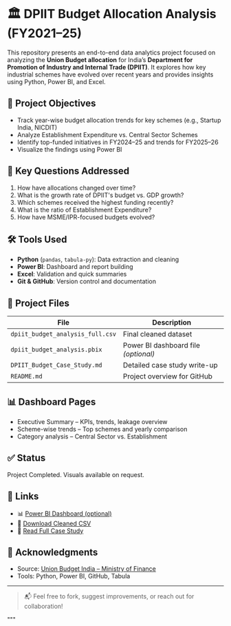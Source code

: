 # 🏛️ DPIIT Budget Allocation Analysis (FY2021–25)

This repository presents an end-to-end data analytics project focused on analyzing the **Union Budget allocation** for India’s **Department for Promotion of Industry and Internal Trade (DPIIT)**. It explores how key industrial schemes have evolved over recent years and provides insights using Python, Power BI, and Excel.

## 📌 Project Objectives

- Track year-wise budget allocation trends for key schemes (e.g., Startup India, NICDIT)
- Analyze Establishment Expenditure vs. Central Sector Schemes
- Identify top-funded initiatives in FY2024–25 and trends for FY2025–26
- Visualize the findings using Power BI

## 🧠 Key Questions Addressed

1. How have allocations changed over time?
2. What is the growth rate of DPIIT's budget vs. GDP growth?
3. Which schemes received the highest funding recently?
4. What is the ratio of Establishment Expenditure?
5. How have MSME/IPR-focused budgets evolved?

## 🛠 Tools Used

- **Python** (`pandas`, `tabula-py`): Data extraction and cleaning
- **Power BI**: Dashboard and report building
- **Excel**: Validation and quick summaries
- **Git & GitHub**: Version control and documentation

## 📁 Project Files

| File                                | Description                             |
|-------------------------------------|-----------------------------------------|
| `dpiit_budget_analysis_full.csv`    | Final cleaned dataset                   |
| `dpiit_budget_analysis.pbix`        | Power BI dashboard file *(optional)*    |
| `DPIIT_Budget_Case_Study.md`        | Detailed case study write-up            |
| `README.md`                         | Project overview for GitHub             |

## 📊 Dashboard Pages

- Executive Summary – KPIs, trends, leakage overview
- Scheme-wise trends – Top schemes and yearly comparison
- Category analysis – Central Sector vs. Establishment

## ✅ Status

Project Completed. Visuals available on request.

## 🔗 Links

- 📊 [Power BI Dashboard (optional)](#)
- 📂 [Download Cleaned CSV](dpiit_budget_analysis_full.csv)
- 📝 [Read Full Case Study]([DPIIT_Budget_Case_Study.md](https://rkthedataanalyst.blogspot.com/2025/07/dpiit-budget-allocation-analysis.html))

## 🙌 Acknowledgments

- Source: [Union Budget India – Ministry of Finance](https://www.indiabudget.gov.in)
- Tools: Python, Power BI, GitHub, Tabula

---

> 📬 Feel free to fork, suggest improvements, or reach out for collaboration!

"""

